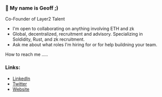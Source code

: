 ###  👋 My name is Geoff ;)

Co-Founder of Layer2 Talent 

- I'm open to collaborating on anything involving ETH and zk 
- Global, decentralized, recruitment and advisory. Specializing in Soldidity, Rust, and zk recruitment. 
- Ask me about what roles I'm hiring for or for help buildning your team.

How to reach me .....

### Links:
- [LinkedIn](https://www.linkedin.com/in/geoffrey-horwitz-813033170/)
- [Twitter](https://twitter.com/GeoffreyHorwitz)
- [Website](https://wwww.layer2talent.com/)

